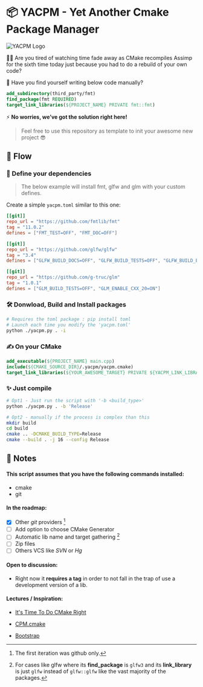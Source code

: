 # 📦 YACPM - Yet Another Cmake Package Manager

![YACPM Logo](https://i.imgur.com/A2KPcdK.jpeg)

🧑‍💻 Are you tired of watching time fade away as CMake recompiles Assimp for the sixth time today just because you had to do a rebuild of your own code?

🖖 Have you find yourself writing below code manually?

```cmake
add_subdirectory(third_party/fmt)
find_package(fmt REQUIRED)
target_link_libraries(${PROJECT_NAME} PRIVATE fmt::fmt)
```

⚡ **No worries, we’ve got the solution right here!**

> Feel free to use this repository as template to init your awesome new project 😎

## 🌊 Flow

### 📃 Define your dependencies

> The below example will install fmt, glfw and glm with your custom defines.

Create a simple `yacpm.toml` similar to this one:

```toml
[[git]]
repo_url = "https://github.com/fmtlib/fmt"
tag = "11.0.2"
defines = ["FMT_TEST=OFF", "FMT_DOC=OFF"]

[[git]]
repo_url = "https://github.com/glfw/glfw"
tag = "3.4"
defines = ["GLFW_BUILD_DOCS=OFF", "GLFW_BUILD_TESTS=OFF", "GLFW_BUILD_EXAMPLES=OFF"]

[[git]]
repo_url = "https://github.com/g-truc/glm"
tag = "1.0.1"
defines = ["GLM_BUILD_TESTS=OFF", "GLM_ENABLE_CXX_20=ON"]
```

### 🛠️ Donwload, Build and Install packages

```bash
# Requires the toml package : pip install toml
# Launch each time you modify the 'yacpm.toml'
python ./yacpm.py . -i
```

### ✍️ On your CMake

```cmake
add_executable(${PROJECT_NAME} main.cpp)
include(${CMAKE_SOURCE_DIR}/.yacpm/yacpm.cmake)
target_link_libraries(${YOUR_AWESOME_TARGET} PRIVATE ${YACPM_LINK_LIBRARIES})
```

### ✨ Just compile

```bash
# Opt1 - Just run the script with '-b <build_type>'
python ./yacpm.py . -b 'Release'

# Opt2 - manually if the process is complex than this
mkdir build
cd build
cmake .. -DCMAKE_BUILD_TYPE=Release
cmake --build . -j 16 --config Release
```

## 📝 Notes

#### This script assumes that you have the following commands installed:

- cmake
- git

#### In the roadmap:

- [x] Other *git* providers [^1]
- [ ] Add option to choose CMake Generator
- [ ] Automatic lib name and target gathering [^2]
- [ ] Zip files
- [ ] Others VCS like *SVN* or *Hg*

#### Open to discussion:

- Right now it **requires a tag** in order to not fall in the trap of use a development version of a lib.

#### Lectures / Inspiration:

- [It's Time To Do CMake Right](https://pabloariasal.github.io/2018/02/19/its-time-to-do-cmake-right/)

- [CPM.cmake](https://github.com/cpm-cmake/CPM.cmake)

- [Bootstrap](https://github.com/corporateshark/bootstrapping)


[^1]: The first iteration was github only.
[^2]: For cases like glfw where its **find_package** is `glfw3` and its **link_library** is just `glfw` instead of `glfw::glfw` like the vast majority of the packages.

